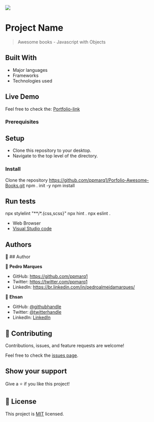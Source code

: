 ![](https://img.shields.io/badge/Microverse-blueviolet)

# Project Name

> Awesome books - Javascript with Objects


## Built With

- Major languages
- Frameworks
- Technologies used

## Live Demo 

Feel free to check the: [Portfolio-link](https://ppmarq1.github.io/Porfolio-Awesome-Books/)


### Prerequisites

## Setup
- Clone this repository to your desktop.
- Navigate to the top level of the directory.

### Install
 Clone the repository
https://github.com/ppmarq1/Porfolio-Awesome-Books.git
npm . init -y
npm install

## Run tests
npx stylelint "**/*.{css,scss}"
npx hint .
npx eslint .

- Web Browser
- [Visual Studio code](https://code.visualstudio.com/)


## Authors

👤 ## Author

👤 **Pedro Marques**

- GitHub: https://github.com/ppmarq1
- Twitter: https://twitter.com/ppmarq1
- LinkedIn: https://br.linkedin.com/in/pedroalmeidamarques/  

👤 **Ehsan**

- GitHub: [@githubhandle](https://github.com/githubhandle)
- Twitter: [@twitterhandle](https://twitter.com/twitterhandle)
- LinkedIn: [LinkedIn](https://linkedin.com/in/linkedinhandle)

## 🤝 Contributing

Contributions, issues, and feature requests are welcome!

Feel free to check the [issues page](https://github.com/ppmarq1/Porfolio-Awesome-Books/issues).

## Show your support

Give a ⭐️ if you like this project!

## 📝 License

This project is [MIT](./MIT.md) licensed.
